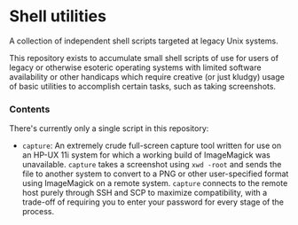 # Shell utilities
A collection of independent shell scripts targeted at legacy Unix systems.

This repository exists to accumulate small shell scripts of use for users of legacy or otherwise esoteric operating systems with limited software availability or other handicaps which require creative (or just kludgy) usage of basic utilities to accomplish certain tasks, such as taking screenshots.

### Contents
There's currently only a single script in this repository:
* `capture`: An extremely crude full-screen capture tool written for use on an HP-UX 11i system for which a working build of ImageMagick was unavailable. `capture` takes a screenshot using `xwd -root` and sends the file to another system to convert to a PNG or other user-specified format using ImageMagick on a remote system. `capture` connects to the remote host purely through SSH and SCP to maximize compatibility, with a trade-off of requiring you to enter your password for every stage of the process.
